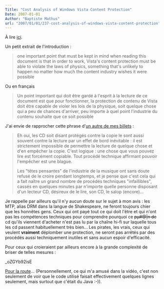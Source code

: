 ```yaml
---
Title: "Cost Analysis of Windows Vista Content Protection"
Date: 2007-01-01
Author: "Baptiste Mathus"
url: "2007/01/01/237-cost-analysis-of-windows-vista-content-protection"
---
```




À lire
[ici](http://www.cs.auckland.ac.nz/%7Epgut001/pubs/vista_cost.txt).

Un petit extrait de l'introduction :

> one important point that must be kept in mind when reading this
> document is that in order to work, Vista's content protection must be
> able to violate the laws of physics, something that's unlikely to
> happen no matter how much the content industry wishes it were possible

Ou en français

> Un point important qui doit être gardé à l'esprit à la lecture de ce
> document est que pour fonctionner, la protection de contenu de Vista
> doit être capable de violer les lois de la physique, soit quelque
> chose qui a peu de chances d'arriver, peu importe à quel point
> l'industrie du contenu souhaite que ce soit possible

J'ai envie de rapprocher cette phrase d'[un autre de mes
billets](http://batmat.net/blog/2005/12/28/208-la-fin-du-logiciel-libre) :

> Eh oui, les CD soit disant protégés contre la copie le sont aussi
> souvent contre la lecture par un effet de bord inévitable : il est
> strictement impossible de permettre la lecture de quelque chose et
> d'en empêcher la copie. C'est logique : une chose que vous pouvez lire
> est forcément copiable. Tout procédé technique affirmant pouvoir
> l'empêcher est une blague.
>
> Les "têtes pensantes" de l'industrie de la musique ont sans doute
> refusé de le croire pendant longtemps, et je pense que c'est cela qui
> a fait naître un grand nombre de procédés techniques "infaillibles",
> cassés en quelques minutes par n'importe quelle personne disposant
> d'un lecteur CD, désireux de le lire, son CD, le salop (encore)...

Je rappelle par ailleurs qu'il n'y aucun doute sur le sujet à mon
avis&nbsp;: les MTP, alias DRM dans la langue de Shakespeare, ne feront
toujours chier que les honnêtes gens. Ceux qui ont payé tout ce qui doit
l'être et qui n'ont pas les compétences techniques pour comprendre
pourquoi ce ~~pµ\#@|n de~~ cd qu'ils viennent d'acheter n'est pas lu par
la chaîne hi-fi sur laquelle tous les cd passent habituellement très
bien... Les pirates, les vrais, ceux qui veulent **vraiment** déplomber
une protection, ne seront pas arrêtés par des procédés aussi
techniquement inutiles et sans aucun espoir d'efficacité.

Pour ceux qui croieraient par ailleurs encore à la grande complexité de
briser de telles mesures :
[](http://www.youtube.com/watch?v=_oZGYb92isE)

\_oZGYb92isE

[Pour la
route](http://www.engadget.com/2006/12/27/aacs-drm-cracked-by-backuphddvd-tool/)...
(Personnellement, ce qui m'a amusé dans la vidéo, c'est non seulement de
voir que le code utilisé faisait effectivement quelques lignes
seulement, mais surtout que c'était du Java :-)).

